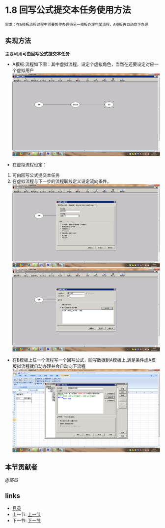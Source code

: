 # 1.8 回写公式提交本任务使用方法
	需求：在A模板流程过程中需要暂停办理待另一模板办理完某流程，A模板再自动向下办理
	
## 实现方法
主要利用**可由回写公式提交本任务** 
	
* A模板:流程如下图：其中虚拟流程，设定个虚拟角色，当然在还要设定对应一个虚拟用户  
![](images/1.8.1.png)
 
* 在虚拟流程设定：
 1. 可由回写公式提交本任务
 2. 在虚拟流程与下一步的流程联线定义设定流向条件。   
![](images/1.8.2.png)
![](images/1.8.3.png)

* 在B模板上任一个流程写一个回写公式，回写数据到A模板上,满足条件虚A模板拟流程就自动办理并会自动向下流程
![](images/1.8.4.png)

## 本节贡献者
*@路柏*

## links
  * [目录](<preface.md>)
  * 上一节: [上一节](<01.07.md>)
  * 下一节: [下一节](<01.09.md>)
